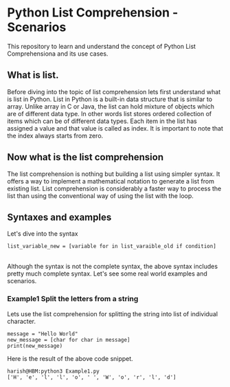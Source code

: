 # Python List Comprehension - Scenarios
This repository to learn and understand the concept of Python List Comprehensiona and its use cases.

## What is list.
Before diving into the topic of list comprehension lets first understand what is list in Python. List in Python is a built-in data structure that is similar to array. Unlike array in C or Java, the list can hold mixture of objects which are of different data type. In other words list stores ordered collection of items which can be of different data types. Each item in the list has assigned a value and that value is called as index. It is important to note that the index always starts from zero.

## Now what is the list comprehension
The list comprehension is nothing but building a list using simpler syntax. It offers a way to implement a mathematical notation to generate a list from existing list. List comprehension is considerably a faster way to process the list than using the conventional way of using the list with the loop.

## Syntaxes and examples
Let's dive into the syntax </br>
```
list_variable_new = [variable for in list_varaible_old if condition]
```
<br> Although the syntax is not the complete syntax, the above syntax includes pretty much complete syntax. Let's see some real world examples and scenarios.

### Example1 Split the letters from a string
Lets use the list comprehension for splitting the string into list of individual character. <br>
``` 
message = "Hello World"
new_message = [char for char in message]
print(new_message)
```
Here is the result of the above code snippet.
``` 
harish@HBM:python3 Example1.py
['H', 'e', 'l', 'l', 'o', ' ', 'W', 'o', 'r', 'l', 'd'] 
```
 
 